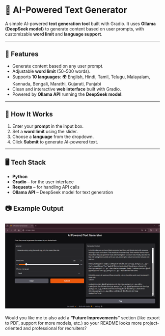 # 📝 AI-Powered Text Generator

A simple AI-powered **text generation tool** built with Gradio. It uses **Ollama (DeepSeek model)** to generate content based on user prompts, with customizable **word limit** and **language support**.

---

## 🚀 Features

* Generate content based on any user prompt.
* Adjustable **word limit** (50–500 words).
* Supports **10 languages**:
  🌍 English, Hindi, Tamil, Telugu, Malayalam, Kannada, Bengali, Marathi, Gujarati, Punjabi
* Clean and interactive **web interface** built with Gradio.
* Powered by **Ollama API** running the **DeepSeek model**.

---

## 📂 How It Works

1. Enter your **prompt** in the input box.
2. Set a **word limit** using the slider.
3. Choose a **language** from the dropdown.
4. Click **Submit** to generate AI-powered text.

---

## 🖥️ Tech Stack

* **Python**
* **Gradio** – for the user interface
* **Requests** – for handling API calls
* **Ollama API** – DeepSeek model for text generation


## 📷 Example Output

![Output Screenshot](screenshot.png)
---

Would you like me to also add a **“Future Improvements”** section (like export to PDF, support for more models, etc.) so your README looks more project-oriented and professional for recruiters?
